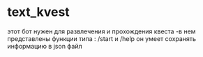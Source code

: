 # text_kvest
этот бот нужен для развлечения и прохождения квеста
-в нем представлены функции типа : /start и /help 
он умеет сохранять информацию в json файл
